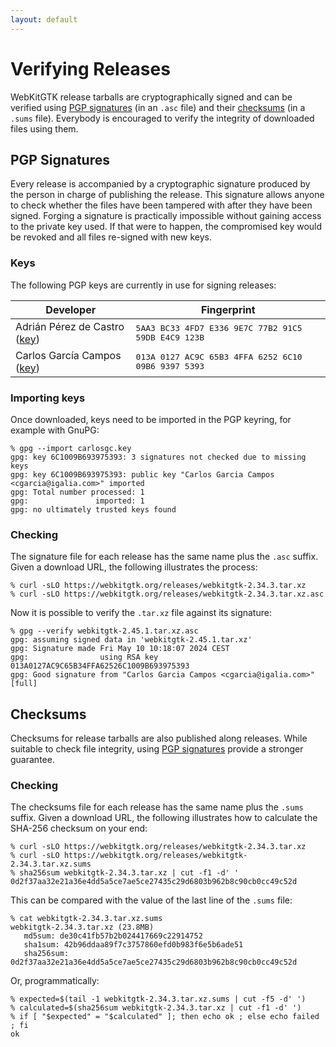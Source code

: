 ```yaml
---
layout: default
---
```


# Verifying Releases

WebKitGTK release tarballs are cryptographically signed and can be verified
using [PGP signatures](#pgp-signatures) (in an `.asc` file) and their
[checksums](#checksums) (in a `.sums` file). Everybody is encouraged to verify
the integrity of downloaded files using them.

## PGP Signatures

Every release is accompanied by a cryptographic signature produced by the
person in charge of publishing the release. This signature allows anyone to
check whether the files have been tampered with after they have been signed.
Forging a signature is practically impossible without gaining access to the
private key used. If that were to happen, the compromised key would be revoked
and all files re-signed with new keys.


### Keys

The following PGP keys are currently in use for signing releases:

<table>
  <thead>
    <tr><th>Developer</th><th>Fingerprint</th></tr>
  </thead>
    <tr>
      <td>Adrián Pérez de Castro (<a href="aperez.key">key</a>)</td>
      <td><tt>5AA3 BC33 4FD7 E336 9E7C  77B2 91C5 59DB E4C9 123B</tt></td>
    </tr>
    <tr>
      <td>Carlos García Campos (<a href="carlosgc.key">key</a>)</td>
      <td><tt>013A 0127 AC9C 65B3 4FFA 6252 6C10 09B6 9397 5393</tt></td>
    </tr>
  <tbody>
  </tbody>
</table>


### Importing keys

Once downloaded, keys need to be imported in the PGP keyring, for example with
GnuPG:

```
% gpg --import carlosgc.key
gpg: key 6C1009B693975393: 3 signatures not checked due to missing keys
gpg: key 6C1009B693975393: public key "Carlos Garcia Campos <cgarcia@igalia.com>" imported
gpg: Total number processed: 1
gpg:               imported: 1
gpg: no ultimately trusted keys found
```


### Checking

The signature file for each release has the same name plus the `.asc` suffix.
Given a download URL, the following illustrates the process:

```
% curl -sLO https://webkitgtk.org/releases/webkitgtk-2.34.3.tar.xz
% curl -sLO https://webkitgtk.org/releases/webkitgtk-2.34.3.tar.xz.asc
```

Now it is possible to verify the `.tar.xz` file against its signature:

```
% gpg --verify webkitgtk-2.45.1.tar.xz.asc
gpg: assuming signed data in 'webkitgtk-2.45.1.tar.xz'
gpg: Signature made Fri May 10 10:18:07 2024 CEST
gpg:                using RSA key 013A0127AC9C65B34FFA62526C1009B693975393
gpg: Good signature from "Carlos Garcia Campos <cgarcia@igalia.com>" [full]
```


## Checksums

Checksums for release tarballs are also published along releases. While
suitable to check file integrity, using [PGP signatures](#pgp-signatures)
provide a stronger guarantee.

### Checking

The checksums file for each release has the same name plus the `.sums` suffix.
Given a download URL, the following illustrates how to calculate the SHA-256
checksum on your end:

```
% curl -sLO https://webkitgtk.org/releases/webkitgtk-2.34.3.tar.xz
% curl -sLO https://webkitgtk.org/releases/webkitgtk-2.34.3.tar.xz.sums
% sha256sum webkitgtk-2.34.3.tar.xz | cut -f1 -d' '
0d2f37aa32e21a36e4dd5a5ce7ae5ce27435c29d6803b962b8c90cb0cc49c52d
```

This can be compared with the value of the last line of the `.sums` file:

```
% cat webkitgtk-2.34.3.tar.xz.sums
webkitgtk-2.34.3.tar.xz (23.8MB)
   md5sum: de30c41fb57b2b024417669c22914752
   sha1sum: 42b96ddaa89f7c3757860efd0b983f6e5b6ade51
   sha256sum: 0d2f37aa32e21a36e4dd5a5ce7ae5ce27435c29d6803b962b8c90cb0cc49c52d
```

Or, programmatically:

```
% expected=$(tail -1 webkitgtk-2.34.3.tar.xz.sums | cut -f5 -d' ')
% calculated=$(sha256sum webkitgtk-2.34.3.tar.xz | cut -f1 -d' ')
% if [ "$expected" = "$calculated" ]; then echo ok ; else echo failed ; fi
ok
```
